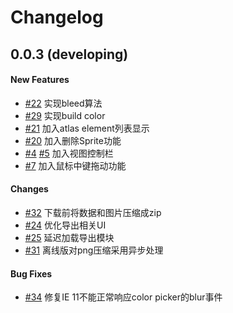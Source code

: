 # Changelog

## 0.0.3 (developing)

#### New Features

- [#22](https://github.com/fireball-x/atlas-editor/issues/22) 实现bleed算法
- [#29](https://github.com/fireball-x/atlas-editor/issues/29) 实现build color
- [#21](https://github.com/fireball-x/atlas-editor/issues/21) 加入atlas element列表显示
- [#20](https://github.com/fireball-x/atlas-editor/issues/20) 加入删除Sprite功能
- [#4](https://github.com/fireball-x/atlas-editor/issues/4) [#5](https://github.com/fireball-x/atlas-editor/issues/5) 加入视图控制栏
- [#7](https://github.com/fireball-x/atlas-editor/issues/7) 加入鼠标中键拖动功能

#### Changes

- [#32](https://github.com/fireball-x/atlas-editor/issues/32) 下载前将数据和图片压缩成zip
- [#24](https://github.com/fireball-x/atlas-editor/issues/24) 优化导出相关UI
- [#25](https://github.com/fireball-x/atlas-editor/issues/25) 延迟加载导出模块
- [#31](https://github.com/fireball-x/atlas-editor/issues/31) 离线版对png压缩采用异步处理

#### Bug Fixes

- [#34](https://github.com/fireball-x/atlas-editor/issues/34) 修复IE 11不能正常响应color picker的blur事件

